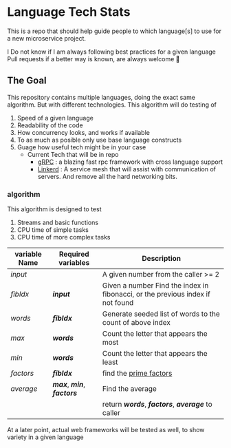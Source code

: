 # Language Tech Stats

This is a repo that should help guide people to which language[s] to use for a new microservice project. 

I Do not know if I am always following best practices for a given language
Pull requests if a better way is known, are always welcome :tada:

## The Goal

This repository contains multiple languages, doing the exact same algorithm. But with different technologies.
This algorithm will do testing of

1. Speed of a given language
1. Readability of the code
1. How concurrency looks, and works if available
1. To as much as posible only use base language constructs
1. Guage how useful tech might be in your case
    * Current Tech that will be in repo
        * [gRPC](https://www.grpc.io) : a blazing fast rpc framework with cross language support
        * [Linkerd](https://www.linkerd.io) : A service mesh that will assist with communication of servers. And remove all the hard networking bits.

### algorithm

This algorithm is designed to test

1. Streams and basic functions
1. CPU time of simple tasks
1. CPU time of more complex tasks

|variable Name | Required variables |  Description | 
|----|----|----|
| _input_ |  | A given number from the caller >= 2 |
| _fibIdx_ | **_input_** | Given a number Find the index in fibonacci, or the previous index if not found |
| _words_  | **_fibIdx_** | Generate seeded list of words to the count of above index | 
| _max_ | **_words_** | Count the letter that appears the most | 
| _min_ | **_words_** | Count the letter that appears the least | 
| _factors_| **_fibIdx_** | find the [prime factors](https://www.mathsisfun.com/prime-factorization.html) | 
| _average_ | **_max_**,  **_min_**, **_factors_** | Find the average |
| | | return **_words_**, **_factors_**, **_average_** to caller |


At a later point, actual web frameworks will be tested as well, to show variety in a given language
